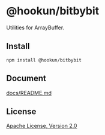 # @hookun/bitbybit

Utilities for ArrayBuffer.

## Install

```
npm install @hookun/bitbybit
```

## Document

[docs/README.md](docs/README.md)

## License

[Apache License, Version 2.0](LICENSE.txt)
